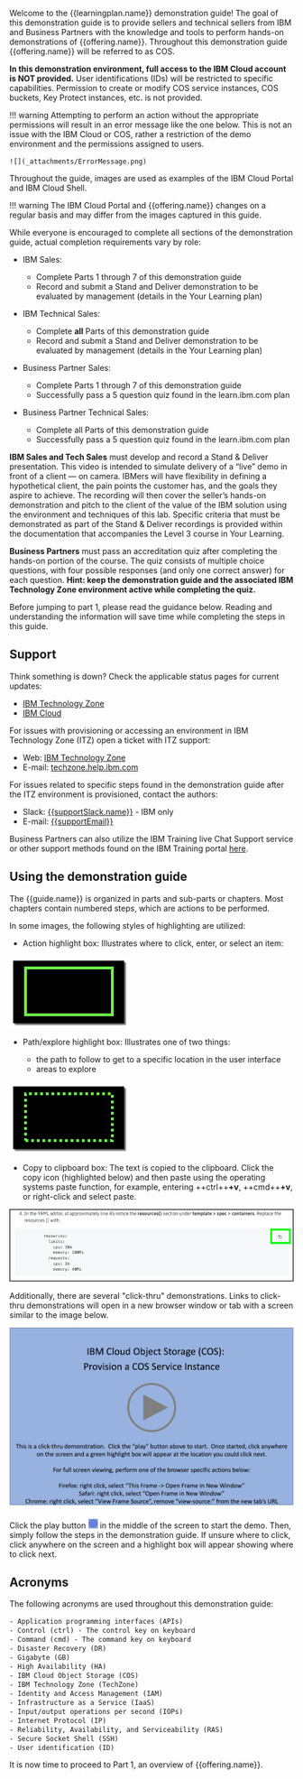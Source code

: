 Welcome to the {{learningplan.name}} demonstration guide! The goal of this demonstration guide is to provide sellers and technical sellers from IBM and Business Partners with the knowledge and tools to perform hands-on demonstrations of {{offering.name}}. Throughout this demonstration guide {{offering.name}} will be referred to as COS.

**In this demonstration environment, full access to the IBM Cloud account is NOT provided.** User identifications (IDs) will be restricted to specific capabilities. Permission to create or modify COS service instances, COS buckets, Key Protect instances, etc. is not provided.

!!! warning
    Attempting to perform an action without the appropriate permissions will result in an error message like the one below. This is not an issue with the IBM Cloud or COS, rather a restriction of the demo environment and the permissions assigned to users.

    ![](_attachments/ErrorMessage.png)

Throughout the guide, images are used as examples of the IBM Cloud Portal and IBM Cloud Shell.

!!! warning
    The IBM Cloud Portal and {{offering.name}} changes on a regular basis and may differ from the images captured in this guide.

While everyone is encouraged to complete all sections of the demonstration guide, actual completion requirements vary by role:

- IBM Sales:

    * Complete Parts 1 through 7 of this demonstration guide
    * Record and submit a Stand and Deliver demonstration to be evaluated by management (details in the Your Learning plan)

- IBM Technical Sales:

    * Complete **all** Parts of this demonstration guide
    * Record and submit a Stand and Deliver demonstration to be evaluated by management (details in the Your Learning plan)

- Business Partner Sales:

    * Complete Parts 1 through 7 of this demonstration guide
    * Successfully pass a 5 question quiz found in the learn.ibm.com plan

- Business Partner Technical Sales:

    * Complete all Parts of this demonstration guide
    * Successfully pass a 5 question quiz found in the learn.ibm.com plan

**IBM Sales and Tech Sales** must develop and record a Stand & Deliver presentation. This video is intended to simulate delivery of a “live” demo in front of a client — on camera. IBMers will have flexibility in defining a hypothetical client, the pain points the customer has, and the goals they aspire to achieve. The recording will then cover the seller’s hands-on demonstration and pitch to the client of the value of the IBM solution using the environment and techniques of this lab. Specific criteria that must be demonstrated as part of the Stand & Deliver recordings is provided within the documentation that accompanies the Level 3 course in Your Learning.

**Business Partners** must pass an accreditation quiz after completing the hands-on portion of the course. The quiz consists of multiple choice questions, with four possible responses (and only one correct answer) for each question. **Hint: keep the demonstration guide and the associated IBM Technology Zone environment active while completing the quiz.**

Before jumping to part 1, please read the guidance below. Reading and understanding the information will save time while completing the steps in this guide.

## Support

Think something is down? Check the applicable status pages for current updates:

-  <a href="https://techzone.status.io/" target="_blank">IBM Technology Zone</a>
-  <a href="https://cloud.ibm.com/status" target="_blank">IBM Cloud</a>

For issues with provisioning or accessing an environment in IBM Technology Zone (ITZ) open a ticket with ITZ support:
- Web:  <a href="https://ibmsf.force.com/ibminternalproducts/s/createrecord/NewCase?language=en_US" target="_blank">IBM Technology Zone</a>
- E-mail: <a href="mailto:techzone.help@ibm.com" target="_blank">techzone.help.ibm.com</a>

For issues related to specific steps found in the demonstration guide after the ITZ environment is provisioned, contact the authors:

- Slack: <a href="{{supportSlack.url}}" target="_blank">{{supportSlack.name}}</a> - IBM only
- E-mail: <a href="{{supportEmail}}" target="_blank">{{supportEmail}}</a>

Business Partners can also utilize the IBM Training live Chat Support service or other support methods found on the IBM Training portal <a href="https://ibmcpsprod.service-now.com/its?id=sc_category&sys_id=6568bfafdb2f13008ea7d6fa4b961990" target="_blank">here</a>.

## Using the demonstration guide

The {{guide.name}} is organized in parts and sub-parts or chapters. Most chapters contain numbered steps, which are actions to be performed.

In some images, the following styles of highlighting are utilized:

- Action highlight box: Illustrates where to click, enter, or select an item:

![](_attachments/ClickActionRectangle.png)

- Path/explore highlight box: Illustrates one of two things:

    - the path to follow to get to a specific location in the user interface
    - areas to explore

![](_attachments/PathExploreHighlight.png)

- Copy to clipboard box: The text is copied to the clipboard. Click the copy icon (highlighted below) and then paste using the operating systems paste function, for example, entering ++ctrl++**+v**, ++cmd++**+v**, or right-click and select paste.

![](_attachments/Usage-Clipboard.png)

Additionally, there are several "click-thru" demonstrations. Links to click-thru demonstrations will open in a new browser window or tab with a screen similar to the image below.

![](_attachments/ClickThruStartPage.png)

Click the play button ![](_attachments/ClickThruPlayButton.png) in the middle of the screen to start the demo. Then, simply follow the steps in the demonstration guide. If unsure where to click, click anywhere on the screen and a highlight box will appear showing where to click next.

## Acronyms

The following acronyms are used throughout this demonstration guide:

    - Application programming interfaces (APIs)
    - Control (ctrl) - The control key on keyboard
    - Command (cmd) - The command key on keyboard
    - Disaster Recovery (DR)
    - Gigabyte (GB)
    - High Availability (HA)
    - IBM Cloud Object Storage (COS)
    - IBM Technology Zone (TechZone)
    - Identity and Access Management (IAM)
    - Infrastructure as a Service (IaaS)
    - Input/output operations per second (IOPs)
    - Internet Protocol (IP)
    - Reliability, Availability, and Serviceability (RAS)
    - Secure Socket Shell (SSH)
    - User identification (ID)

It is now time to proceed to Part 1, an overview of {{offering.name}}.
